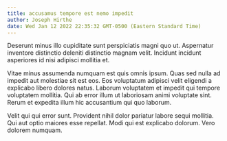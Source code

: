 ```yaml
---
title: accusamus tempore est nemo impedit
author: Joseph Hirthe
date: Wed Jan 12 2022 22:35:32 GMT-0500 (Eastern Standard Time)
---
```

Deserunt minus illo cupiditate sunt perspiciatis magni quo ut. Aspernatur inventore distinctio deleniti distinctio magnam velit. Incidunt incidunt asperiores id nisi adipisci mollitia et.

 Vitae minus assumenda numquam est quis omnis ipsum. Quas sed nulla ad impedit aut molestiae sit est eos. Eos voluptatum adipisci velit eligendi a explicabo libero dolores natus. Laborum voluptatem et impedit qui tempore voluptatem mollitia. Qui ab error illum ut laboriosam animi voluptate sint. Rerum et expedita illum hic accusantium qui quo laborum.

 Velit qui qui error sunt. Provident nihil dolor pariatur labore sequi mollitia. Qui aut optio maiores esse repellat. Modi qui est explicabo dolorum. Vero dolorem numquam.